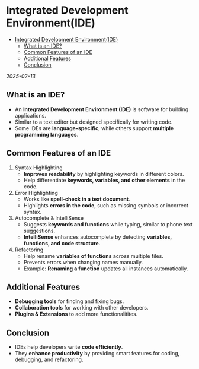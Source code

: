 # Integrated Development Environment(IDE)

<!--toc:start-->

- [Integrated Development Environment(IDE)](#integrated-development-environmentide)
  - [What is an IDE?](#what-is-an-ide)
  - [Common Features of an IDE](#common-features-of-an-ide)
  - [Additional Features](#additional-features)
  - [Conclusion](#conclusion)
  <!--toc:end-->

_2025-02-13_

## What is an IDE?

- An **Integrated Development Environment (IDE)** is software for building applications.
- Similar to a text editor but designed specifically for writing code.
- Some IDEs are **language-specific**, while others support **multiple programming languages**.

## Common Features of an IDE

1. Syntax Highlighting
   - **Improves readability** by highlighting keywords in different colors.
   - Help differentiate **keywords, variables, and other elements** in the code.
2. Error Highlighting
   - Works like **spell-check in a text document**.
   - Highlights **errors in the code**, such as missing symbols or incorrect syntax.
3. Autocomplete & IntelliSense
   - Suggests **keywords and functions** while typing, similar to phone text suggestions.
   - **IntelliSense** enhances autocomplete by detecting **variables, functions, and code structure**.
4. Refactoring
   - Help rename **variables of functions** across multiple files.
   - Prevents errors when changing names manually.
   - Example: **Renaming a function** updates all instances automatically.

## Additional Features

- **Debugging tools** for finding and fixing bugs.
- **Collaboration tools** for working with other developers.
- **Plugins & Extensions** to add more functionalitites.

## Conclusion

- IDEs help developers write **code efficiently**.
- They **enhance productivity** by providing smart features for coding, debugging, and refactoring.
